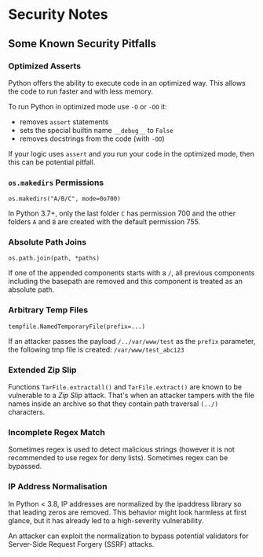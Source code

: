 # Security Notes

## Some Known Security Pitfalls

### Optimized Asserts

Python offers the ability to execute code in an optimized way. This allows the code to run faster and with less memory.

To run Python in optimized mode use `-O` or `-OO` it:

- removes `assert` statements
- sets the special builtin name `__debug__` to `False`
- removes docstrings from the code (with `-OO`)

If your logic uses `assert` and you run your code in the optimized mode, then this can be potential pitfall.

### `os.makedirs` Permissions

`os.makedirs("A/B/C", mode=0o700)`

In Python 3.7+, only the last folder `C` has permission 700 and the other folders `A` and `B` are created with the default permission 755.

### Absolute Path Joins

`os.path.join(path, *paths)`

If one of the appended components starts with a `/`, all previous components including the basepath are removed and this component is treated as an absolute path.

### Arbitrary Temp Files

`tempfile.NamedTemporaryFile(prefix=...)`

If an attacker passes the payload `/../var/www/test` as the `prefix` parameter, the following tmp file is created: `/var/www/test_abc123`

### Extended Zip Slip

Functions `TarFile.extractall()` and `TarFile.extract()` are known to be vulnerable to a *Zip Slip* attack. That's when an attacker tampers with the file names inside an archive so that they contain path traversal `(../)` characters.

### Incomplete Regex Match

Sometimes regex is used to detect malicious strings (however it is not recommended 
to use regex for deny lists). Sometimes regex can be bypassed.

### IP Address Normalisation

In Python < 3.8, IP addresses are normalized by the ipaddress library so that 
leading zeros are removed. This behavior might look harmless at first glance, 
but it has already led to a high-severity vulnerability.

An attacker can exploit the normalization to bypass potential validators for 
Server-Side Request Forgery (SSRF) attacks.
